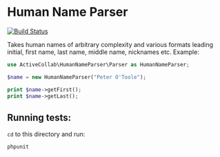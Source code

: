 # Human Name Parser

[![Build Status](https://travis-ci.org/activecollab/humannameparser.svg?branch=master)](https://travis-ci.org/activecollab/humannameparser)

Takes human names of arbitrary complexity and various formats leading initial, first name, last name, middle name, nicknames etc. Example:

```php
use ActiveCollab\HumanNameParser\Parser as HumanNameParser;

$name = new HumanNameParser("Peter O'Toole");

print $name->getFirst();
print $name->getLast();
```

## Running tests:

`cd` to this directory and run:

```bash
phpunit
```
